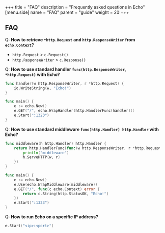 +++
title = "FAQ"
description = "Frequently asked questions in Echo"
[menu.side]
  name = "FAQ"
  parent = "guide"
  weight = 20
+++

## FAQ

Q: **How to retrieve `*http.Request` and `http.ResponseWriter` from `echo.Context`?**

- `http.Request` > `c.Request()`
- `http.ResponseWriter` > `c.Response()`

Q: **How to use standard handler `func(http.ResponseWriter, *http.Request)` with Echo?**

```go
func handler(w http.ResponseWriter, r *http.Request) {
	io.WriteString(w, "Echo!")
}

func main() {
	e := echo.New()
	e.GET("/", echo.WrapHandler(http.HandlerFunc(handler)))
	e.Start(":1323")
}
```

Q: **How to use standard middleware `func(http.Handler) http.Handler` with Echo?**

```go
func middleware(h http.Handler) http.Handler {
	return http.HandlerFunc(func(w http.ResponseWriter, r *http.Request) {
		println("middleware")
		h.ServeHTTP(w, r)
	})
}

func main() {
	e := echo.New()
	e.Use(echo.WrapMiddleware(middleware))
	e.GET("/", func(c echo.Context) error {
		return c.String(http.StatusOK, "Echo!")
	})
	e.Start(":1323")
}
```

Q: **How to run Echo on a specific IP address?**

```go
e.Start("<ip>:<port>")
```
